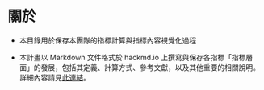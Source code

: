 ﻿# 關於

* 本目錄用於保存本團隊的指標計算與指標內容視覺化過程

* 本計畫以 Markdown 文件格式於 hackmd.io 上撰寫與保存各指標「指標層面」的發展，包括其定義、計算方式、參考文獻，以及其他重要的相關說明。詳細內容請見[此連結](https://hackmd.io/c/SJ7HXARTf/https%3A%2F%2Fhackmd.io%2F38faQa0CSFGqeLx9t188yA)。